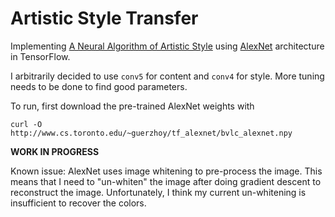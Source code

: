 # Artistic Style Transfer

Implementing [A Neural Algorithm of Artistic Style](https://arxiv.org/pdf/1508.06576v2.pdf) using [AlexNet](http://www.cs.toronto.edu/~guerzhoy/tf_alexnet/) architecture in TensorFlow.

I arbitrarily decided to use `conv5` for content and `conv4` for style. More tuning needs to be done to find good parameters.

To run, first download the pre-trained AlexNet weights with
```
curl -O http://www.cs.toronto.edu/~guerzhoy/tf_alexnet/bvlc_alexnet.npy
```

**WORK IN PROGRESS**

Known issue:
AlexNet uses image whitening to pre-process the image. This means that I need to "un-whiten" the image after doing gradient descent to reconstruct the image. Unfortunately, I think my current un-whitening is insufficient to recover the colors.
